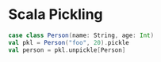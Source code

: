# Scala Pickling

```scala
case class Person(name: String, age: Int)
val pkl = Person("foo", 20).pickle
val person = pkl.unpickle[Person]
```
